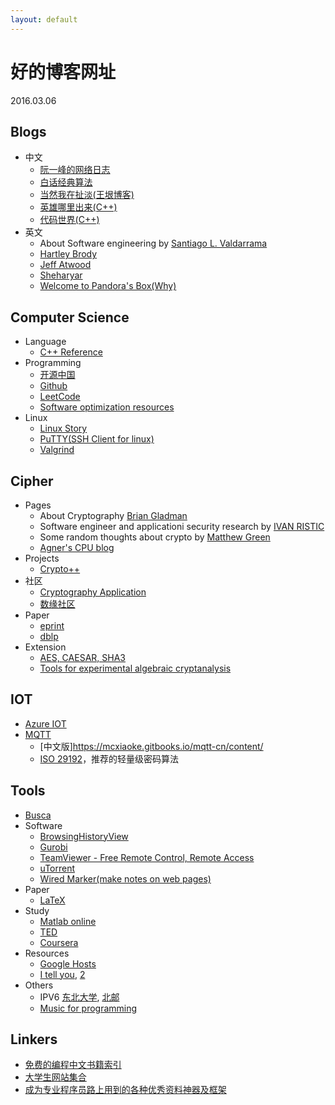 ```yaml
---
layout: default
---
```


# 好的博客网址
2016.03.06

## Blogs
  * 中文
    + [阮一峰的网络日志](http://www.ruanyifeng.com/blog/archives.html)
    + [白话经典算法](http://blog.csdn.net/column/details/algorithm-easyword.html)
    + [当然我在扯淡(王垠博客)](http://www.yinwang.org/)
    + [英雄哪里出来(C++)](http://www.cppblog.com/menjitianya/)
    + [代码世界(C++)](http://github.tiankonguse.com/index.html)
  * 英文
    + About Software engineering by [Santiago L. Valdarrama](http://www.shiftedup.com/archive)
    + [Hartley Brody](https://blog.hartleybrody.com/)
    + [Jeff Atwood](https://blog.codinghorror.com/)
    + [Sheharyar](https://sheharyar.me/)
    + [Welcome to Pandora's Box(Why)](http://hustcalm.me/)

## Computer Science
  * Language
    + [C++ Reference](http://en.cppreference.com/w/cpp)
  * Programming
    + [开源中国](https://git.oschina.net/)
    + [Github](https://github.com/)
    + [LeetCode](https://leetcode.com/problemset/algorithms/)
    + [Software optimization resources](http://www.agner.org/optimize/)
  * Linux
    + [Linux Story](http://www.linuxstory.org/)
    + [PuTTY(SSH Client for linux)](http://www.chiark.greenend.org.uk/~sgtatham/putty/)
    + [Valgrind](http://valgrind.org/)

## Cipher
  * Pages
    + About Cryptography [Brian Gladman](http://www.gladman.me.uk/)
    + Software engineer and applicationi security research by [IVAN RISTIC](https://blog.ivanristic.com/)
    + Some random thoughts about crypto by [Matthew Green](http://blog.cryptographyengineering.com/2016_08_01_archive.html)
    + [Agner's CPU blog](http://www.agner.org/optimize/blog)
  * Projects
    + [Crypto++](https://www.cryptopp.com)
  * 社区
    + [Cryptography Application](https://crypto.stackexchange.com/)
    + [数缘社区](http://www.mathmagic.cn/)
  * Paper
    + [eprint](https://eprint.iacr.org/complete/)
    + [dblp](http://dblp.uni-trier.de/)
  * Extension
    + [AES, CAESAR, SHA3](https://competitions.cr.yp.to)
    + [Tools for experimental algebraic cryptanalysis](http://www.cryptosystem.net/aes/tools.html)

## IOT
  * [Azure IOT](http://azure.github.io/azure-iot-sdks/)
  * [MQTT](http://mqtt.org/)
    + [中文版]https://mcxiaoke.gitbooks.io/mqtt-cn/content/
    + [ISO 29192](https://www.iso.org/obp/ui/#iso:std:iso-iec:29192:-1:ed-1:v1:en)，推荐的轻量级密码算法

## Tools
  * [Busca](https://busca.uol.com.br/)
  * Software
    + [BrowsingHistoryView](http://www.nirsoft.net/utils/browsing_history_view.html)
    + [Gurobi](http://www.gurobi.com)
    + [TeamViewer - Free Remote Control, Remote Access](https://www.teamviewer.com/en/index.aspx)
    + [uTorrent](http://www.utorrent.com)
    + [Wired Marker(make notes on web pages)](http://www.wired-marker.org/en/)
  * Paper
    + [LaTeX](https://latex-project.org/ftp.html)
  * Study
    + [Matlab online](https://octave-online.net/)
    + [TED](https://www.ted.com/)
    + [Coursera](https://www.coursera.org/)
  * Resources
    + [Google Hosts](http://googlehost.lofter.com/)
    + [I tell you](http://itellyou.cn), [2](http://www.msdn.hk)
  * Others
    + IPV6 [东北大学](http://hdtv.neu6.edu.cn/), [北邮](https://tv.byr.cn/desktop/)
    + [Music for programming](http://musicforprogramming.net)


## Linkers
  * [免费的编程中文书籍索引](https://github.com/justjavac/free-programming-books-zh_CN)
  * [大学生网站集合](https://github.com/Xuanwo/WebsitesForStudents)
  * [成为专业程序员路上用到的各种优秀资料神器及框架](http://www.cnblogs.com/jasondan/p/6380597.html)
